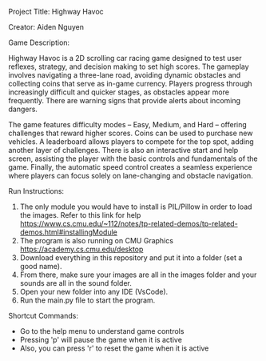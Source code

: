 
Project Title: Highway Havoc

Creator: Aiden Nguyen

Game Description:

Highway Havoc is a 2D scrolling car racing game designed to test user reflexes, strategy, and decision making to set high scores. The gameplay involves navigating a three-lane road, avoiding dynamic obstacles and collecting coins that serve as in-game currency. Players progress through increasingly difficult and quicker stages, as obstacles appear more frequently. There are warning signs that provide alerts about incoming dangers. 

The game features difficulty modes – Easy, Medium, and Hard – offering challenges that reward higher scores. Coins can be used to purchase new vehicles. A leaderboard allows players to compete for the top spot, adding another layer of challenges. There is also an interactive start and help screen, assisting the player with the basic controls and fundamentals of the game. Finally, the automatic speed control creates a seamless experience where players can focus solely on lane-changing and obstacle navigation. 

Run Instructions:

1. The only module you would have to install is PIL/Pillow in order to load the images. Refer to this link for help https://www.cs.cmu.edu/~112/notes/tp-related-demos/tp-related-demos.html#installingModule
2. The program is also running on CMU Graphics https://academy.cs.cmu.edu/desktop
3. Download everything in this repository and put it into a folder (set a good name).
4. From there, make sure your images are all in the images folder and your sounds are all in the sound folder.
5. Open your new folder into any IDE (VsCode). 
6. Run the main.py file to start the program.

Shortcut Commands:

- Go to the help menu to understand game controls
- Pressing 'p' will pause the game when it is active
- Also, you can press 'r' to reset the game when it is active
